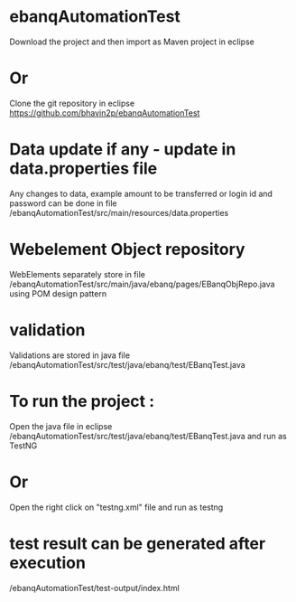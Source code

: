 # ebanqAutomationTest

Download the project and then import as Maven project in eclipse 
# Or 
Clone the git repository in eclipse https://github.com/bhavin2p/ebanqAutomationTest

# Data update if any - update in data.properties file 
Any changes to data, example amount to be transferred or login id and password can be done in file /ebanqAutomationTest/src/main/resources/data.properties

# Webelement Object repository 
WebElements separately store in file /ebanqAutomationTest/src/main/java/ebanq/pages/EBanqObjRepo.java using POM design pattern

# validation 
Validations are stored in java file /ebanqAutomationTest/src/test/java/ebanq/test/EBanqTest.java

# To run the project :
Open the java file in eclipse /ebanqAutomationTest/src/test/java/ebanq/test/EBanqTest.java and run as TestNG
# Or
Open the right click on "testng.xml" file and run as testng

# test result can be generated after execution 
/ebanqAutomationTest/test-output/index.html
